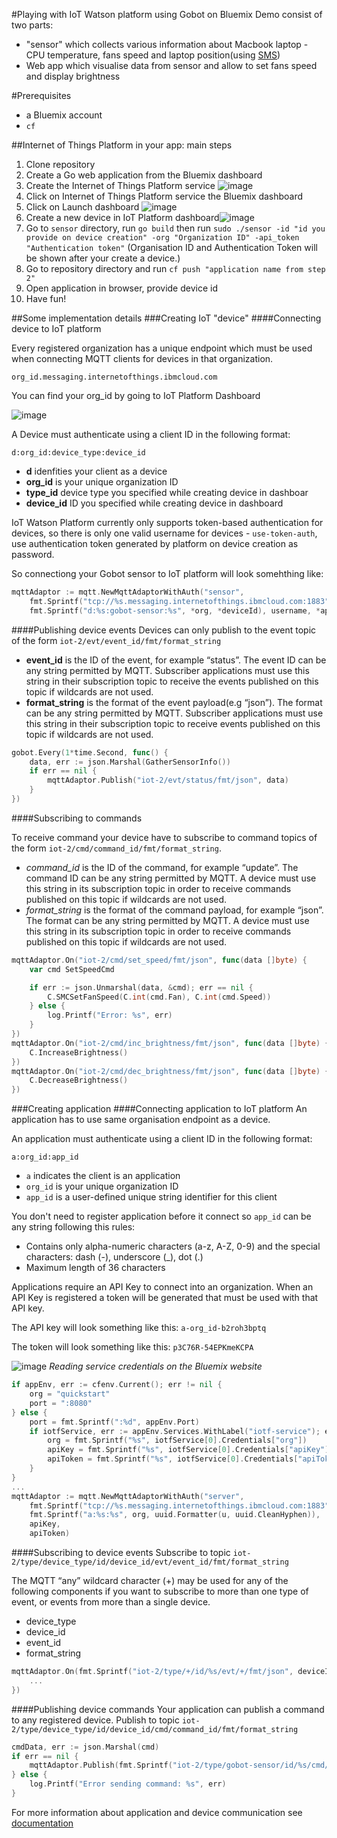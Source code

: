 #Playing with IoT Watson platform using Gobot on Bluemix
Demo consist of two parts:
- "sensor" which collects various information about Macbook laptop - CPU temperature, fans speed and laptop position(using [SMS](https://en.wikipedia.org/wiki/Sudden_Motion_Sensor))
- Web app which visualise data from sensor and allow to set fans speed and display brightness 

#Prerequisites
- a Bluemix account
- `cf`
 

##Internet of Things Platform in your app: main steps

1. Clone repository
2. Create a Go web application from the Bluemix dashboard
3. Create the Internet of Things Platform service ![image](https://www.dropbox.com/s/8j33eikxhjh7cy5/Screenshot%202016-03-25%2018.22.33.png?dl=1)
4. Click on Internet of Things Platform service the Bluemix dashboard
5. Click on Launch dashboard ![image](https://www.dropbox.com/s/sni73nsyale9kk5/Screenshot%202016-03-25%2018.29.33.png?dl=1)
6. Create a new device in IoT Platform dashboard![image](https://www.dropbox.com/s/blamnxy48784rri/device-creation.gif?dl=1)
7. Go to `sensor` directory, run `go build` then run `sudo ./sensor -id "id you provide on device creation" -org "Organization ID" -api_token "Authentication token"` (Organisation ID and Authentication Token will be shown after your create a device.)
8. Go to repository directory and run `cf push "application name from step 2"`
9. Open application in browser, provide device id
10. Have fun!

##Some implementation details
###Creating IoT "device"
####Connecting device to IoT platform

Every registered organization has a unique endpoint which must be used when connecting MQTT clients for devices in that organization.

`org_id.messaging.internetofthings.ibmcloud.com`

You can find your org_id by going to IoT Platform Dashboard

![image](https://www.dropbox.com/s/b6gvtnl8u0dew8v/Screenshot%202016-03-28%2009.44.45.png?dl=1)

A Device must authenticate using a client ID in the following format:

`d:org_id:device_type:device_id`

- **d** idenfities your client as a device
- **org_id** is your unique organization ID
- **type_id** device type you specified while creating device in dashboar
- **device_id** ID you specified while creating device in dashboard

IoT Watson Platform currently only supports token-based authentication for devices, so there is only one valid username for devices - `use-token-auth`, use authentication token generated by platform on device creation as password.

So connectiong your Gobot sensor to IoT platform will look somehthing like:

```go
mqttAdaptor := mqtt.NewMqttAdaptorWithAuth("sensor",
	fmt.Sprintf("tcp://%s.messaging.internetofthings.ibmcloud.com:1883", *org),
	fmt.Sprintf("d:%s:gobot-sensor:%s", *org, *deviceId), username, *apiToken)
```

####Publishing device events
Devices can only publish to the event topic of the form `iot-2/evt/event_id/fmt/format_string`

- **event_id** is the ID of the event, for example “status”. The event ID can be any string permitted by MQTT. Subscriber applications must use this string in their subscription topic to receive the events published on this topic if wildcards are not used.
- **format_string** is the format of the event payload(e.g “json”). The format can be any string permitted by MQTT. Subscriber applications must use this string in their subscription topic to receive events published on this topic if wildcards are not used.

```go
gobot.Every(1*time.Second, func() {
	data, err := json.Marshal(GatherSensorInfo())
	if err == nil {
		mqttAdaptor.Publish("iot-2/evt/status/fmt/json", data)
	}
})
```

####Subscribing to commands

To receive command your device have to subscribe to command topics of the form `iot-2/cmd/command_id/fmt/format_string`.


- *command_id* is the ID of the command, for example “update”. The command ID can be any string permitted by MQTT. A device must use this string in its subscription topic in order to receive commands published on this topic if wildcards are not used.
- *format_string* is the format of the command payload, for example “json”. The format can be any string permitted by MQTT. A device must use this string in its subscription topic in order to receive commands published on this topic if wildcards are not used.

```go
mqttAdaptor.On("iot-2/cmd/set_speed/fmt/json", func(data []byte) {
	var cmd SetSpeedCmd

	if err := json.Unmarshal(data, &cmd); err == nil {
		C.SMCSetFanSpeed(C.int(cmd.Fan), C.int(cmd.Speed))
	} else {
		log.Printf("Error: %s", err)
	}
})
mqttAdaptor.On("iot-2/cmd/inc_brightness/fmt/json", func(data []byte) {
	C.IncreaseBrightness()
})
mqttAdaptor.On("iot-2/cmd/dec_brightness/fmt/json", func(data []byte) {
	C.DecreaseBrightness()
})
```

###Creating application
####Connecting application to IoT platform
An application has to use same organisation endpoint as a device. 

An application must authenticate using a client ID in the following format:

`a:org_id:app_id`

- `a` indicates the client is an application
- `org_id` is your unique organization ID
- `app_id` is a user-defined unique string identifier for this client

You don't need to register application before it connect so `app_id` can be any string following this rules:

- Contains only alpha-numeric characters (a-z, A-Z, 0-9) and the special characters: dash (-), underscore (_), dot (.)
- Maximum length of 36 characters

Applications require an API Key to connect into an organization. When an API Key is registered a token will be generated that must be used with that API key.

The API key will look something like this: `a-org_id-b2roh3bptq`

The token will look something like this: `p3C76R-54EPKmeKCPA`

![image](https://www.dropbox.com/s/f8hnsjez7ydpy2c/Screenshot%202016-03-28%2010.45.52.png?dl=1)
*Reading service credentials on the Bluemix website*

```go
if appEnv, err := cfenv.Current(); err != nil {
	org = "quickstart"
	port = ":8080"
} else {
	port = fmt.Sprintf(":%d", appEnv.Port)
	if iotfService, err := appEnv.Services.WithLabel("iotf-service"); err == nil {
		org = fmt.Sprintf("%s", iotfService[0].Credentials["org"])
		apiKey = fmt.Sprintf("%s", iotfService[0].Credentials["apiKey"])
		apiToken = fmt.Sprintf("%s", iotfService[0].Credentials["apiToken"].(string))
	}
}
...
mqttAdaptor := mqtt.NewMqttAdaptorWithAuth("server",
	fmt.Sprintf("tcp://%s.messaging.internetofthings.ibmcloud.com:1883", org),
	fmt.Sprintf("a:%s:%s", org, uuid.Formatter(u, uuid.CleanHyphen)),
	apiKey,
	apiToken)
```

####Subscribing to device events
Subscribe to topic `iot-2/type/device_type/id/device_id/evt/event_id/fmt/format_string`

The MQTT “any” wildcard character (+) may be used for any of the following components if you want to subscribe to more than one type of event, or events from more than a single device.

- device_type
- device_id
- event_id
- format_string

```go
mqttAdaptor.On(fmt.Sprintf("iot-2/type/+/id/%s/evt/+/fmt/json", deviceId), func(data []byte) {
	...
})
```

####Publishing device commands
Your application can publish a command to any registered device. Publish to topic `iot-2/type/device_type/id/device_id/cmd/command_id/fmt/format_string`

```go
cmdData, err := json.Marshal(cmd)
if err == nil {
	mqttAdaptor.Publish(fmt.Sprintf("iot-2/type/gobot-sensor/id/%s/cmd/set_speed/fmt/json", deviceId), cmdData)
} else {
	log.Printf("Error sending command: %s", err)
}
```

For more information about application and device communication see [documentation](https://docs.internetofthings.ibmcloud.com)
